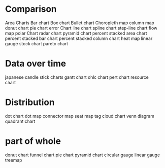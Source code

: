 # Comparison

Area Charts
Bar chart
Box chart
Bullet chart
Choropleth map
column map
donut chart
pie chart
error Chart
line chart
spline chart
step-line chart
flow map
polar Chart
radar chart
pyramid chart
percent stacked area chart
percent stacked bar chart
percent stacked column chart
heat map
linear gauge
stock chart
pareto chart


# Data over time
japanese candle stick charts
gantt chart
ohlc chart
pert chart
resource chart

# Distribution
dot chart
dot map
connector map
seat map
tag cloud chart
venn diagram
quadrant chart

# part of whole
donut chart
funnel chart
pie chart
pyramid chart
circular gauge
linear gauge
treemap
